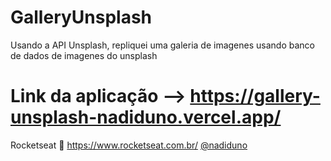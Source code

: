 # GalleryUnsplash
Usando a API Unsplash, repliquei uma galeria de imagenes usando banco de dados de imagenes do unsplash

# Link da aplicação --> https://gallery-unsplash-nadiduno.vercel.app/


Rocketseat :rocket: https://www.rocketseat.com.br/
[@nadiduno](https://www.instagram.com/nadiduno.csv/)
